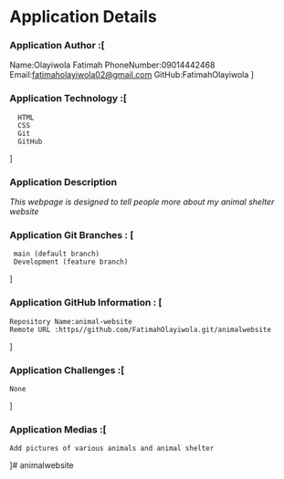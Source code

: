 # Application Details
### Application Author :[
  Name:Olayiwola Fatimah
  PhoneNumber:09014442468
  Email:fatimaholayiwola02@gmail.com
  GitHub:FatimahOlayiwola
]

### Application Technology :[
      HTML
      CSS
      Git
      GitHub
]

### Application Description
*This webpage is designed to tell people more about my animal shelter website*

### Application Git Branches : [
     main (default branch)
     Development (feature branch)
]

 ### Application GitHub Information : [
    Repository Name:animal-website
    Remote URL :https//github.com/FatimahOlayiwola.git/animalwebsite
  ]

  ### Application Challenges :[
    None
   
  ]

  ### Application Medias :[
    Add pictures of various animals and animal shelter
  ]# animalwebsite
